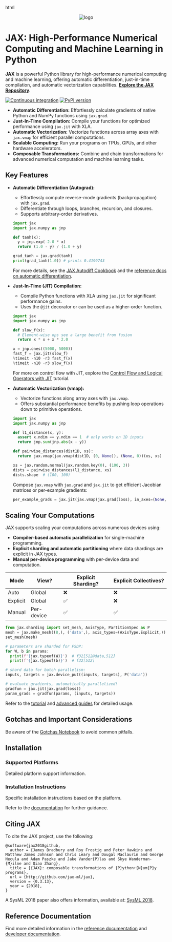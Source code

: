 html
<div align="center">
<img src="https://raw.githubusercontent.com/jax-ml/jax/main/images/jax_logo_250px.png" alt="logo"></img>
</div>

# JAX: High-Performance Numerical Computing and Machine Learning in Python

**JAX** is a powerful Python library for high-performance numerical computing and machine learning, offering automatic differentiation, just-in-time compilation, and automatic vectorization capabilities.  **[Explore the JAX Repository](https://github.com/jax-ml/jax)**.

[![Continuous integration](https://github.com/jax-ml/jax/actions/workflows/ci-build.yaml/badge.svg)](https://github.com/jax-ml/jax/actions/workflows/ci-build.yaml)
[![PyPI version](https://img.shields.io/pypi/v/jax)](https://pypi.org/project/jax/)

*   **Automatic Differentiation:** Effortlessly calculate gradients of native Python and NumPy functions using `jax.grad`.
*   **Just-In-Time Compilation:** Compile your functions for optimized performance using `jax.jit` with XLA.
*   **Automatic Vectorization:**  Vectorize functions across array axes with `jax.vmap` for efficient parallel computations.
*   **Scalable Computing:** Run your programs on TPUs, GPUs, and other hardware accelerators.
*   **Composable Transformations:**  Combine and chain transformations for advanced numerical computation and machine learning tasks.

## Key Features

*   **Automatic Differentiation (Autograd):**
    *   Effortlessly compute reverse-mode gradients (backpropagation) with `jax.grad`.
    *   Differentiate through loops, branches, recursion, and closures.
    *   Supports arbitrary-order derivatives.
    ```python
    import jax
    import jax.numpy as jnp

    def tanh(x):
      y = jnp.exp(-2.0 * x)
      return (1.0 - y) / (1.0 + y)

    grad_tanh = jax.grad(tanh)
    print(grad_tanh(1.0)) # prints 0.4199743
    ```
    For more details, see the [JAX Autodiff Cookbook](https://docs.jax.dev/en/latest/notebooks/autodiff_cookbook.html) and the [reference docs on automatic differentiation](https://docs.jax.dev/en/latest/jax.html#automatic-differentiation).

*   **Just-In-Time (JIT) Compilation:**
    *   Compile Python functions with XLA using `jax.jit` for significant performance gains.
    *   Uses the `@jit` decorator or can be used as a higher-order function.
    ```python
    import jax
    import jax.numpy as jnp

    def slow_f(x):
      # Element-wise ops see a large benefit from fusion
      return x * x + x * 2.0

    x = jnp.ones((5000, 5000))
    fast_f = jax.jit(slow_f)
    %timeit -n10 -r3 fast_f(x)
    %timeit -n10 -r3 slow_f(x)
    ```
    For more on control flow with JIT, explore the [Control Flow and Logical Operators with JIT](https://docs.jax.dev/en/latest/control-flow.html) tutorial.

*   **Automatic Vectorization (vmap):**
    *   Vectorize functions along array axes with `jax.vmap`.
    *   Offers substantial performance benefits by pushing loop operations down to primitive operations.
    ```python
    import jax
    import jax.numpy as jnp

    def l1_distance(x, y):
      assert x.ndim == y.ndim == 1  # only works on 1D inputs
      return jnp.sum(jnp.abs(x - y))

    def pairwise_distances(dist1D, xs):
      return jax.vmap(jax.vmap(dist1D, (0, None)), (None, 0))(xs, xs)

    xs = jax.random.normal(jax.random.key(0), (100, 3))
    dists = pairwise_distances(l1_distance, xs)
    dists.shape  # (100, 100)
    ```
    Compose `jax.vmap` with `jax.grad` and `jax.jit` to get efficient Jacobian matrices or per-example gradients:
    ```python
    per_example_grads = jax.jit(jax.vmap(jax.grad(loss), in_axes=(None, 0, 0)))
    ```

## Scaling Your Computations

JAX supports scaling your computations across numerous devices using:
*   **Compiler-based automatic parallelization** for single-machine programming.
*   **Explicit sharding and automatic partitioning** where data shardings are explicit in JAX types.
*   **Manual per-device programming** with per-device data and computation.

| Mode       | View?      | Explicit Sharding? | Explicit Collectives? |
|------------|------------|--------------------|-----------------------|
| Auto       | Global     | ❌                  | ❌                     |
| Explicit   | Global     | ✅                  | ❌                     |
| Manual     | Per-device | ✅                  | ✅                     |
```python
from jax.sharding import set_mesh, AxisType, PartitionSpec as P
mesh = jax.make_mesh((8,), ('data',), axis_types=(AxisType.Explicit,))
set_mesh(mesh)

# parameters are sharded for FSDP:
for W, b in params:
  print(f'{jax.typeof(W)}')  # f32[512@data,512]
  print(f'{jax.typeof(b)}')  # f32[512]

# shard data for batch parallelism:
inputs, targets = jax.device_put((inputs, targets), P('data'))

# evaluate gradients, automatically parallelized!
gradfun = jax.jit(jax.grad(loss))
param_grads = gradfun(params, (inputs, targets))
```
Refer to the [tutorial](https://docs.jax.dev/en/latest/sharded-computation.html) and [advanced guides](https://docs.jax.dev/en/latest/advanced_guide.html) for detailed usage.

## Gotchas and Important Considerations

Be aware of the [Gotchas Notebook](https://docs.jax.dev/en/latest/notebooks/Common_Gotchas_in_JAX.html) to avoid common pitfalls.

## Installation

### Supported Platforms
Detailed platform support information.

### Installation Instructions

Specific installation instructions based on the platform.

Refer to the [documentation](https://docs.jax.dev/en/latest/installation.html) for further guidance.

## Citing JAX

To cite the JAX project, use the following:
```
@software{jax2018github,
  author = {James Bradbury and Roy Frostig and Peter Hawkins and Matthew James Johnson and Chris Leary and Dougal Maclaurin and George Necula and Adam Paszke and Jake Vander{P}las and Skye Wanderman-{M}ilne and Qiao Zhang},
  title = {{JAX}: composable transformations of {P}ython+{N}um{P}y programs},
  url = {http://github.com/jax-ml/jax},
  version = {0.3.13},
  year = {2018},
}
```

A SysML 2018 paper also offers information,  available at: [SysML 2018](https://mlsys.org/Conferences/2019/doc/2018/146.pdf).

## Reference Documentation

Find more detailed information in the [reference documentation](https://docs.jax.dev/) and [developer documentation](https://docs.jax.dev/en/latest/developer.html).